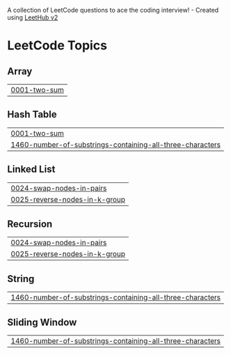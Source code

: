 A collection of LeetCode questions to ace the coding interview! - Created using [LeetHub v2](https://github.com/arunbhardwaj/LeetHub-2.0)
<!---LeetCode Topics Start-->
# LeetCode Topics
## Array
|  |
| ------- |
| [0001-two-sum](https://github.com/iamnkr67/Let-s-Program/tree/master/0001-two-sum) |
## Hash Table
|  |
| ------- |
| [0001-two-sum](https://github.com/iamnkr67/Let-s-Program/tree/master/0001-two-sum) |
| [1460-number-of-substrings-containing-all-three-characters](https://github.com/iamnkr67/Let-s-Program/tree/master/1460-number-of-substrings-containing-all-three-characters) |
## Linked List
|  |
| ------- |
| [0024-swap-nodes-in-pairs](https://github.com/iamnkr67/Let-s-Program/tree/master/0024-swap-nodes-in-pairs) |
| [0025-reverse-nodes-in-k-group](https://github.com/iamnkr67/Let-s-Program/tree/master/0025-reverse-nodes-in-k-group) |
## Recursion
|  |
| ------- |
| [0024-swap-nodes-in-pairs](https://github.com/iamnkr67/Let-s-Program/tree/master/0024-swap-nodes-in-pairs) |
| [0025-reverse-nodes-in-k-group](https://github.com/iamnkr67/Let-s-Program/tree/master/0025-reverse-nodes-in-k-group) |
## String
|  |
| ------- |
| [1460-number-of-substrings-containing-all-three-characters](https://github.com/iamnkr67/Let-s-Program/tree/master/1460-number-of-substrings-containing-all-three-characters) |
## Sliding Window
|  |
| ------- |
| [1460-number-of-substrings-containing-all-three-characters](https://github.com/iamnkr67/Let-s-Program/tree/master/1460-number-of-substrings-containing-all-three-characters) |
<!---LeetCode Topics End-->
